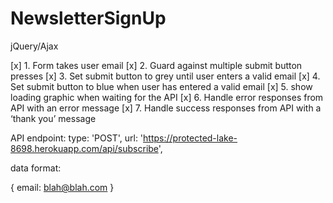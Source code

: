 # NewsletterSignUp
jQuery/Ajax


[x] 1. Form takes user email
[x] 2. Guard against multiple submit button presses
[x] 3. Set submit button to grey until user enters a valid email
[x] 4. Set submit button to blue when user has entered a valid email
[x] 5. show loading graphic when waiting for the API
[x] 6. Handle error responses from API with an error message
[x] 7. Handle success responses from API with a ‘thank you’ message

API endpoint:
type: 'POST',
    url: 'https://protected-lake-8698.herokuapp.com/api/subscribe',

data format:

{
email: blah@blah.com
}